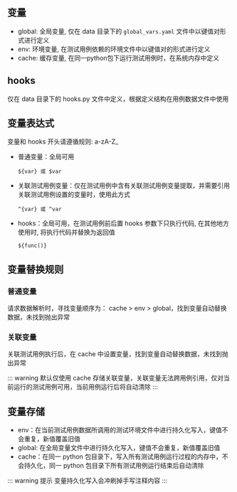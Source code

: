 ## 变量

- global: 全局变量, 仅在 data 目录下的 `global_vars.yaml` 文件中以键值对形式进行定义
- env: 环境变量, 在测试用例依赖的环境文件中以键值对的形式进行定义
- cache: 缓存变量, 在同一python包下运行测试用例时，在系统内存中定义

## hooks

仅在 data 目录下的 hooks.py 文件中定义，根据定义结构在用例数据文件中使用

## 变量表达式

变量和 hooks 开头请遵循规则: a-zA-Z_

- 普通变量：全局可用

   ```text
   ${var} 或 $var
   ```

- 关联测试用例变量：仅在测试用例中含有关联测试用例变量提取，并需要引用关联测试用例设置的变量时，使用此方式

   ```text
   ^{var} 或 ^var
   ```

- hooks：全局可用，在测试用例前后置 hooks 参数下只执行代码, 在其他地方使用时, 将执行代码并替换为返回值

   ```text
   ${func()}
   ```

## 变量替换规则

### 普通变量

请求数据解析时，寻找变量顺序为： cache > env > global，找到变量自动替换数据，未找到抛出异常

### 关联变量

关联测试用例执行后，在 cache 中设置变量，找到变量自动替换数据，未找到抛出异常

::: warning
默认仅使用 cache 存储关联变量，关联变量无法跨用例引用，仅对当前运行的测试用例可用，当前用例运行后将自动清除
:::

## 变量存储

- env：在当前测试用例数据所调用的测试环境文件中进行持久化写入，键值不会重复，新值覆盖旧值
- global: 在全局变量文件中进行持久化写入，键值不会重复，新值覆盖旧值
- cache：在同一 python 包目录下，写入所有测试用例运行过程的内存中，不会持久化，同一 python 包目录下所有测试用例运行结束后自动清除

::: warning 提示
变量持久化写入会冲刷掉手写注释内容
:::
